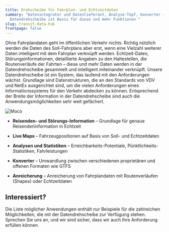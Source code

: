 ```yaml
---
title: Drehscheibe für Fahrplan- und Echtzeitdaten
summary: "Datenintegrator und Datenlieferant, Analyse-Topf, Konverter – die
  Datendrehscheibe ist Basis für diese und mehr Funktionen "
slug: transit-data-hub
frontpage: false
---
```

Ohne Fahrplandaten geht im öffentlichen Verkehr nichts. Richtig nützlich werden die Daten des Soll-Fahrplans aber erst, wenn eine Vielzahl weiterer Daten intelligent mit dem Fahrplan verknüpft werden. Echtzeit-Daten, Störungsinformationen, detaillierte Angaben zu den Haltestellen, die Routenverläufe der Fahrten – diese und mehr Daten werden in der Datendrehscheibe gesammelt und intelligent miteinander verknüpft. Unsere Datendrehscheibe ist ein System, das laufend mit den Anforderungen wächst. Grundlage sind Datenstrukturen, die an den Standards von VDV und NetEx ausgerichtet sind, um die vielen Anforderungen eines Informationssystems für den Verkehr abdecken zu können. Entsprechend der Breite der Information in der Datendrehscheibe sind auch die Anwendungsmöglichkeiten sehr weit gefächert.

![Moco](/images/solution/transit-data-hub/sbb.jpg "Moco")

* **Reisenden- und Störungs-Information** – Grundlage für genaue Reisendeninformation in Echtzeit

*  **Live Maps** – Fahrzeugpositionen auf Basis von Soll- und Echtzeitdaten

*  **Analysen und Statistiken** – Erreichbarkeits-Potentiale, Pünktlichkeits-Statistiken, Fahrleistungen

*  **Konverter** – Umwandlung zwischen verschiedenen proprietären und offenen Formaten wie GTFS

*  **Anreicherung** – Anreicherung von Fahrplandaten mit Routenverläufen (Shapes) oder Echtzeitdaten

## Interessiert? 

Die Liste möglicher Anwendungen enthält nur Beispiele für die zahlreichen Möglichkeiten, die mit der Datendrehscheibe zur Verfügung stehen. Sprechen Sie uns an, und wir sind sicher, dass wir auch Ihre Anforderung erfüllen können.